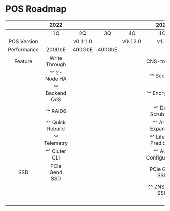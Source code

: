 # POS Roadmap

|             |   2022                          ||||          2023             ||||          2024          ||||             
| :---------: | :--: | :-----: | :--: | :-----:    | :--: | :--: | :--: | :--:    | :--: | :--: | :--: | :--: |
|             | 1Q   | 2Q      | 3Q   | 4Q         | 1Q   | 2Q   | 3Q   | 4Q      | 1Q   | 2Q   | 3Q   | 4Q   |
| POS Version |      | v0.11.0 |      | v0.12.0    | v1.0 | v1.1 |      | v1.2    |      | v1.3 |      | v1.4 |
| Performance | 200GbE                             | 400GbE                       | 400GbE                    |
| Feature     | Write Through                   |||| CNS-to-ZNS                |||| 2-CTRL HA              ||||
|             | ^^ 2-Node HA                    |||| ^^ Security               |||| ^^ Thin Provisioning   ||||
|             | ^^ Backend QoS                  |||| ^^ Encryption             |||| ^^ Snapshot            ||||
|             | ^^ RAID6                        |||| ^^ Data Scrubbing         |||| ^^ Compression         ||||
|             | ^^ Quick Rebuild                |||| ^^ Array Expansion        |||| ^^ Deduplication       ||||
|             | ^^ Telemetry                    |||| ^^ Lifetime Prediction    |||| ^^ DPU Adoption        ||||
|             | ^^ Cluter CLI                   |||| ^^ Auto Configuration     |||| ^^                     ||||
| SSD         | PCIe Gen4 SSD                   |||| PCIe Gen5 SSD             |||| PCIe Gen6 SSD          ||||
|             |                                 |||| ^^ ZNS/QLC SSD            |||| ^^ Smart SSD           ||||
|             |                                 ||||                           |||| ^^ CXL SSD             ||||    
